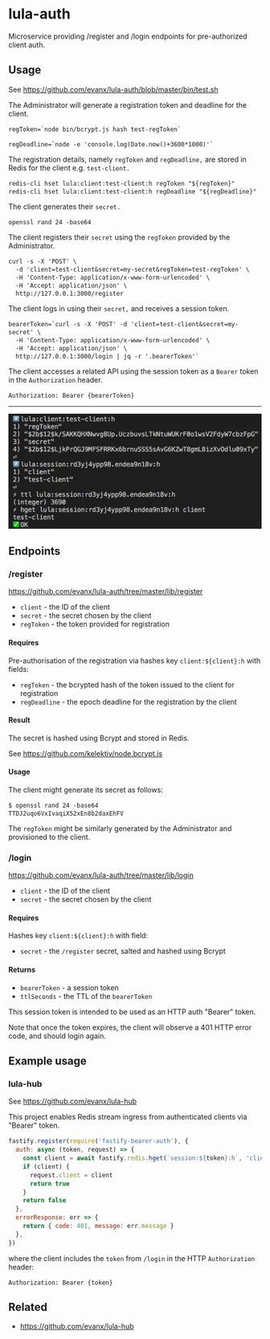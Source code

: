 # lula-auth

Microservice providing /register and /login endpoints for pre-authorized client auth.

## Usage

See https://github.com/evanx/lula-auth/blob/master/bin/test.sh

The Administrator will generate a registration token and deadline for the client.

```shell
regToken=`node bin/bcrypt.js hash test-regToken`
```

```shell
regDeadline=`node -e 'console.log(Date.now()+3600*1000)'`
```

The registration details, namely `regToken` and `regDeadline,` are stored in Redis for the client e.g. `test-client.`

```shell
redis-cli hset lula:client:test-client:h regToken "${regToken}"
redis-cli hset lula:client:test-client:h regDeadline "${regDeadline}"
```

The client generates their `secret.`

```
openssl rand 24 -base64
```

The client registers their `secret` using the `regToken` provided by the Administrator.

```shell
curl -s -X 'POST' \
  -d 'client=test-client&secret=my-secret&regToken=test-regToken' \
  -H 'Content-Type: application/x-www-form-urlencoded' \
  -H 'Accept: application/json' \
  http://127.0.0.1:3000/register
```

The client logs in using their `secret,` and receives a session token.

```shell
bearerToken=`curl -s -X 'POST' -d 'client=test-client&secret=my-secret' \
  -H 'Content-Type: application/x-www-form-urlencoded' \
  -H 'Accept: application/json' \
  http://127.0.0.1:3000/login | jq -r '.bearerToken'`
```

The client accesses a related API using the session token as a `Bearer` token in the `Authorization` header.

```
Authorization: Bearer {bearerToken}
```

<hr>

![test.sh](/docs/test.jpg?raw=true 'test.sh')

## Endpoints

### /register

https://github.com/evanx/lula-auth/tree/master/lib/register

- `client` - the ID of the client
- `secret` - the secret chosen by the client
- `regToken` - the token provided for registration

#### Requires

Pre-authorisation of the registration via hashes key `client:${client}:h` with fields:

- `regToken` - the bcrypted hash of the token issued to the client for registration
- `regDeadline` - the epoch deadline for the registration by the client

#### Result

The secret is hashed using Bcrypt and stored in Redis.

See https://github.com/kelektiv/node.bcrypt.js

#### Usage

The client might generate its secret as follows:

```shell
$ openssl rand 24 -base64
TTDJ2uqo6VxIvaqiX52xEn8b2daxEhFV
```

The `regToken` might be similarly generated by the Administrator and provisioned to the client.

### /login

https://github.com/evanx/lula-auth/tree/master/lib/login

- `client` - the ID of the client
- `secret` - the secret chosen by the client

#### Requires

Hashes key `client:${client}:h` with field:

- `secret` - the `/register` secret, salted and hashed using Bcrypt

#### Returns

- `bearerToken` - a session token
- `ttlSeconds` - the TTL of the `bearerToken`

This session token is intended to be used as an HTTP auth "Bearer" token.

Note that once the token expires, the client will observe a 401 HTTP error code,
and should login again.

## Example usage

### lula-hub

See https://github.com/evanx/lula-hub

This project enables Redis stream ingress from authenticated clients via "Bearer" token.

```javascript
fastify.register(require('fastify-bearer-auth'), {
  auth: async (token, request) => {
    const client = await fastify.redis.hget(`session:${token}:h`, 'client')
    if (client) {
      request.client = client
      return true
    }
    return false
  },
  errorResponse: err => {
    return { code: 401, message: err.message }
  },
})
```

where the client includes the `token` from `/login` in the HTTP `Authorization` header:

```
Authorization: Bearer {token}
```

## Related

- https://github.com/evanx/lula-hub
